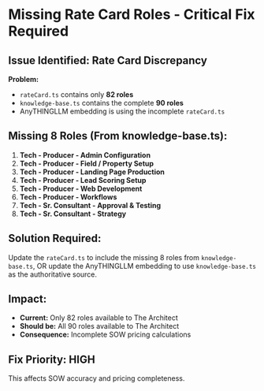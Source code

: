 # Missing Rate Card Roles - Critical Fix Required

## Issue Identified: Rate Card Discrepancy

**Problem:** 
- `rateCard.ts` contains only **82 roles**
- `knowledge-base.ts` contains the complete **90 roles**
- AnyTHINGLLM embedding is using the incomplete `rateCard.ts`

## Missing 8 Roles (From knowledge-base.ts):

1. **Tech - Producer - Admin Configuration** 
2. **Tech - Producer - Field / Property Setup**
3. **Tech - Producer - Landing Page Production**
4. **Tech - Producer - Lead Scoring Setup**
5. **Tech - Producer - Web Development**
6. **Tech - Producer - Workflows**
7. **Tech - Sr. Consultant - Approval & Testing**
8. **Tech - Sr. Consultant - Strategy**

## Solution Required:

Update the `rateCard.ts` to include the missing 8 roles from `knowledge-base.ts`, OR update the AnyTHINGLLM embedding to use `knowledge-base.ts` as the authoritative source.

## Impact:

- **Current:** Only 82 roles available to The Architect
- **Should be:** All 90 roles available to The Architect
- **Consequence:** Incomplete SOW pricing calculations

## Fix Priority: HIGH

This affects SOW accuracy and pricing completeness.
